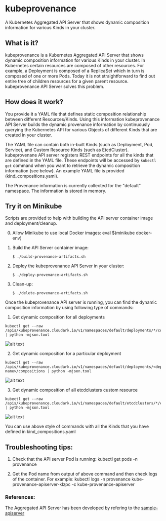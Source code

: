 # kubeprovenance

A Kubernetes Aggregated API Server that shows dynamic composition information for various Kinds in your cluster.


## What is it?

kubeprovenance is a Kubernetes Aggregated API Server that shows dynamic composition information for various Kinds in your cluster. In Kubernetes certain resources are composed of other resources.
For example, a Deployment is composed of a ReplicaSet which in turn is composed of one or more Pods.
Today it is not straightforward to find out entire tree of children resources for a given parent resource.
kubeprovenance API Server solves this problem.


## How does it work?

You provide it a YAML file that defines static composition relationship between different Resources/Kinds.
Using this information kubeprovenance API Server builds the dynamic provenance information by 
continuously querying the Kubernetes API for various Objects of different Kinds that are created in your cluster.

The YAML file can contain both in-built Kinds (such as Deployment, Pod, Service), and
Custom Resource Kinds (such as EtcdCluster).
kubeprovenane API server registers REST endpoints for all the kinds that are defined in the YAML file.
These endpoints will be accessed by `kubectl get` command when you want to retrieve the dynamic
composition information (see below). An example YAML file is provided (kind_compositions.yaml).

The Provenance information is currently collected for the "default" namespace.
The information is stored in memory.


## Try it on Minikube


Scripts are provided to help with building the API server container image and deployment/cleanup.

0) Allow Minikube to use local Docker images: eval $(minikube docker-env)


1) Build the API Server container image:

   `$ ./build-provenance-artifacts.sh`

2) Deploy the kubeprovenance API Server in your cluster:

   `$ ./deploy-provenance-artifacts.sh`

3) Clean-up:

    `$ ./delete-provenance-artifacts.sh`


Once the kubeprovenance API server is running, you can find the dynamic composition information by using following type of commands:


1) Get dynamic composition for all deployments

```
kubectl get --raw /apis/kubeprovenance.cloudark.io/v1/namespaces/default/deployments/*/compositions | python -mjson.tool
```

![alt text](https://github.com/cloud-ark/kubeprovenance/raw/master/docs/deployments.png)


2) Get dynamic composition for a particular deployment

```
kubectl get --raw /apis/kubeprovenance.cloudark.io/v1/namespaces/default/deployments/<dep-name>/compositions | python -mjson.tool
```

![alt text](https://github.com/cloud-ark/kubeprovenance/raw/master/docs/hello-minikube-deployment.png)


3) Get dynamic composition of all etcdclusters custom resource

```
kubectl get --raw /apis/kubeprovenance.cloudark.io/v1/namespaces/default/etcdclusters/*/compositions | python -mjson.tool
```

![alt text](https://github.com/cloud-ark/kubeprovenance/raw/master/docs/etcd-clusters.png)

You can use above style of commands with all the Kinds that you have defined in kind_compositions.yaml


## Troubleshooting tips:

1) Check that the API server Pod is running: kubectl get pods -n provenance

2) Get the Pod name from output of above command and then check logs of the container.
   For example:
   kubectl logs -n provenance kube-provenance-apiserver-klzpc  -c kube-provenance-apiserver


### References:

The Aggregated API Server has been developed by refering to the [sample-apiserver](https://github.com/kubernetes/sample-apiserver)
